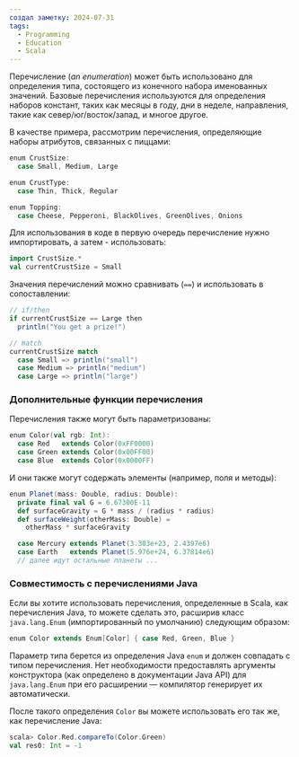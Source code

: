 ```yaml
---
создал заметку: 2024-07-31
tags:
  - Programming
  - Education
  - Scala
---
```

Перечисление (_an enumeration_) может быть использовано для определения типа, состоящего из конечного набора именованных значений. Базовые перечисления используются для определения наборов констант, таких как месяцы в году, дни в неделе, направления, такие как север/юг/восток/запад, и многое другое.

В качестве примера, рассмотрим перечисления, определяющие наборы атрибутов, связанных с пиццами:
```scala
enum CrustSize:
  case Small, Medium, Large

enum CrustType:
  case Thin, Thick, Regular

enum Topping:
  case Cheese, Pepperoni, BlackOlives, GreenOlives, Onions
```
Для использования в коде в первую очередь перечисление нужно импортировать, а затем - использовать:
```scala
import CrustSize.*
val currentCrustSize = Small
```
Значения перечислений можно сравнивать (`==`) и использовать в сопоставлении:
```scala
// if/then
if currentCrustSize == Large then
  println("You get a prize!")

// match
currentCrustSize match
  case Small => println("small")
  case Medium => println("medium")
  case Large => println("large")
```
### Дополнительные функции перечисления
Перечисления также могут быть параметризованы:
```scala
enum Color(val rgb: Int):
  case Red   extends Color(0xFF0000)
  case Green extends Color(0x00FF00)
  case Blue  extends Color(0x0000FF)
```
И они также могут содержать элементы (например, поля и методы):
```scala
enum Planet(mass: Double, radius: Double):
  private final val G = 6.67300E-11
  def surfaceGravity = G * mass / (radius * radius)
  def surfaceWeight(otherMass: Double) =
    otherMass * surfaceGravity

  case Mercury extends Planet(3.303e+23, 2.4397e6)
  case Earth   extends Planet(5.976e+24, 6.37814e6)
  // далее идут остальные планеты ...
```
### Совместимость с перечислениями Java
Если вы хотите использовать перечисления, определенные в Scala, как перечисления Java, то можете сделать это, расширив класс `java.lang.Enum` (импортированный по умолчанию) следующим образом:
```scala
enum Color extends Enum[Color] { case Red, Green, Blue }
```
Параметр типа берется из определения Java `enum` и должен совпадать с типом перечисления. Нет необходимости предоставлять аргументы конструктора (как определено в документации Java API) для `java.lang.Enum` при его расширении — компилятор генерирует их автоматически.

После такого определения `Color` вы можете использовать его так же, как перечисление Java:
```scala
scala> Color.Red.compareTo(Color.Green)
val res0: Int = -1
```